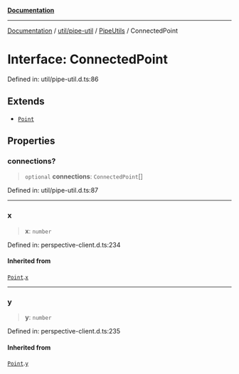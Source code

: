 [**Documentation**](../../../../../index.md)

***

[Documentation](../../../../../index.md) / [util/pipe-util](../../../index.md) / [PipeUtils](../index.md) / ConnectedPoint

# Interface: ConnectedPoint

Defined in: util/pipe-util.d.ts:86

## Extends

- [`Point`](../../../../../perspective-client/interfaces/Point.md)

## Properties

### connections?

> `optional` **connections**: `ConnectedPoint`[]

Defined in: util/pipe-util.d.ts:87

***

### x

> **x**: `number`

Defined in: perspective-client.d.ts:234

#### Inherited from

[`Point`](../../../../../perspective-client/interfaces/Point.md).[`x`](../../../../../perspective-client/interfaces/Point.md#x)

***

### y

> **y**: `number`

Defined in: perspective-client.d.ts:235

#### Inherited from

[`Point`](../../../../../perspective-client/interfaces/Point.md).[`y`](../../../../../perspective-client/interfaces/Point.md#y)
